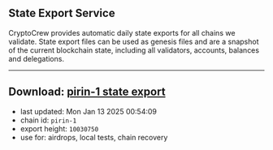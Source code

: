 ## State Export Service
CryptoCrew provides automatic daily state exports for all chains we validate. State export files can be used as genesis files and are a snapshot of the current blockchain state, including all validators, accounts, balances and delegations.

---
**Download: [pirin-1 state export](https://dl-eu2.ccvalidators.com/SERVICE/nolus/pirin-1_export_10030750.json)**
---

- last updated: Mon Jan 13 2025 00:54:09
- chain id: `pirin-1`
- export height: `10030750`
- use for: airdrops, local tests, chain recovery
